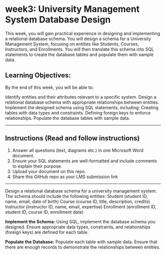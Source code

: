 # week3: University Management System Database Design

This week, you will gain practical experience in designing and implementing a relational database schema. You will design a schema for a University Management System, focusing on entities like Students, Courses, Instructors, and Enrollments.  You will then translate this schema into SQL statements to create the database tables and populate them with sample data.

## Learning Objectives:

By the end of this week, you will be able to:

Identify entities and their attributes relevant to a specific system.
Design a relational database schema with appropriate relationships between entities.
Implement the designed schema using SQL statements, including:
Creating tables with data types and constraints.
Defining foreign keys to enforce relationships.
Populate the database tables with sample data.

___________________________________________________________________________________________________________
## Instructions (Read and follow instructions)

1. Answer all questions (text, diagrams etc.) in one Microsoft Word document.
2. Ensure your SQL statements are well-formatted and include comments to explain their purpose.
3. Upload your document on this repo.
4. Share this GitHub repo as your LMS submission link 
___________________________________________________________________________________________________________

Design a relational database schema for a university management system. The schema should include the following entities: Student (student ID, name, email, date of birth) Course (course ID, title, description, credits) Instructor (instructor ID, name, email, expertise) Enrollment (enrollment ID, student ID, course ID, enrollment date)

**Implement the Schema:**
Using SQL, implement the database schema you designed. Ensure appropriate data types, constraints, and relationships (foreign keys) are defined for each table.

**Populate the Database:**
Populate each table with sample data. Ensure that there are enough records to demonstrate the relationships between entities.

